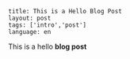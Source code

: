 ```
title: This is a Hello Blog Post
layout: post
tags: ['intro','post']
language: en
```

This is a hello **blog post**